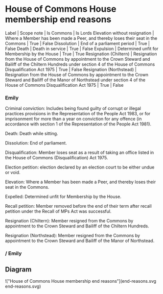 # House of Commons House membership end reasons

Label | Scope note | Is Commons | Is Lords
Elevation without resignation | Where a Member has been made a Peer, and thereby loses their seat in the Commons | True | False
Dissolution | End of a parliament period | True | False
Death | Death in service | True | False
Expulsion | Determined unfit for Membership by the House | True | True
Resignation (Chiltern) | Resignation from the House of Commons by appointment to the Crown Steward and Bailiff of the Chiltern Hundreds under section 4 of the House of Commons Disqualification Act 1975 | True | False
Resignation (Northstead) | Resignation from the House of Commons by appointment to the Crown Steward and Bailiff of the Manor of Northstead under section 4 of the House of Commons Disqualification Act 1975 | True | False



### Emily
Criminal conviction: Includes being found guilty of corrupt or illegal practices provisions in the Representation of the People Act 1983, or for imprisonment for more than a year on conviction for any offence (in accordance with section 1 of the Representation of the People Act 1981).

Death: Death while sitting.

Dissolution: End of parliament.

Disqualification: Member loses seat as a result of taking an office listed in the House of Commons (Disqualification) Act 1975.

Election petition: election declared by an election court to be either undue or void.

Elevation: Where a Member has been made a Peer, and thereby loses their seat in the Commons.

Expelled: Determined unfit for Membership by the House.

Recall petition: Member removed before the end of their term after recall petition under the Recall of MPs Act was successful.

Resignation (Chiltern): Member resigned from the Commons by appointment to the Crown Steward and Bailiff of the Chiltern Hundreds.

Resignation (Northstead): Member resigned from the Commons by appointment to the Crown Steward and Bailiff of the Manor of Northstead.

### / Emily







## Diagram

!["House of Commons House membership end reasons"](end-reasons.svg end-reasons.svg)